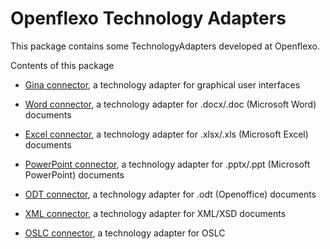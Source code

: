 # Openflexo Technology Adapters

This package contains some TechnologyAdapters developed at Openflexo.

Contents of this package

* [Gina connector](/ginaconnector/index.md), a technology adapter for graphical user interfaces

* [Word connector](/docxconnector/index.md), a technology adapter for .docx/.doc (Microsoft Word) documents

* [Excel connector](/excelconnector/index.md), a technology adapter for .xlsx/.xls (Microsoft Excel) documents

* [PowerPoint connector](/powerpointconnector/index.md), a technology adapter for .pptx/.ppt (Microsoft PowerPoint) documents

* [ODT connector](/odtconnector/index.md), a technology adapter for .odt (Openoffice) documents

* [XML connector](/xmlconnector/index.md), a technology adapter for XML/XSD documents

* [OSLC connector](/oslcconnector/index.md), a technology adapter for OSLC

